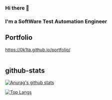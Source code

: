 ### Hi there 👋
### I'm a SoftWare Test Automation Engineer

## Portfolio
https://0k1ta.github.io/portfolio/
<br><br>

## github-stats
[![Anurag's github stats](https://github-readme-stats.vercel.app/api?username=0k1ta&include_all_commits=true&count_private=true&hide=stars,contribs&theme=tokyonight)](https://github.com/anuraghazra/github-readme-stats)

[![Top Langs](https://github-readme-stats.vercel.app/api/top-langs/?username=0k1ta&theme=tokyonight)](https://github.com/anuraghazra/github-readme-stats)

<!--
**0k1ta/0k1ta** is a ✨ _special_ ✨ repository because its `README.md` (this file) appears on your GitHub profile.

Here are some ideas to get you started:

- 🔭 I’m currently working on ...
- 🌱 I’m currently learning ...
- 👯 I’m looking to collaborate on ...
- 🤔 I’m looking for help with ...
- 💬 Ask me about ...
- 📫 How to reach me: ...
- 😄 Pronouns: ...
- ⚡ Fun fact: ...
-->
